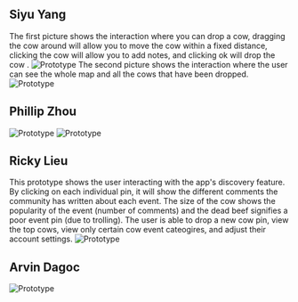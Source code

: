 ## Siyu Yang
The first picture shows the interaction where you can drop a cow, dragging the cow around will allow you to move the cow within a fixed distance, clicking the cow will allow you to add notes, and clicking ok will drop the cow .
![Prototype](Images/Steven's%20Paper%20Prototype%20Part%20A.jpg)
The second picture shows the interaction where the user can see the whole map and all the cows that have been dropped.
![Prototype](Images/Steven's%20Paper%20Prototype%20Part%20B.jpg)

## Phillip Zhou
![Prototype](Images/COGS%20121%20Paper%20Prototype%20Step%201.png)
![Prototype](Images/COGS%20121%20Paper%20Prototype%20Step%202.png)

## Ricky Lieu
This prototype shows the user interacting with the app's discovery feature.  By clicking on each individual pin, it will show the different comments the community has written about each event.  The size of the cow shows the popularity of the event (number of comments) and the dead beef signifies a poor event pin (due to trolling).  The user is able to drop a new cow pin, view the top cows, view only certain cow event cateogires, and adjust their account settings.
![Prototype](Images/Ricky's%20Paper%20Prototype.jpg)

## Arvin Dagoc
![Prototype](Images/IMG_6615.JPG) 
